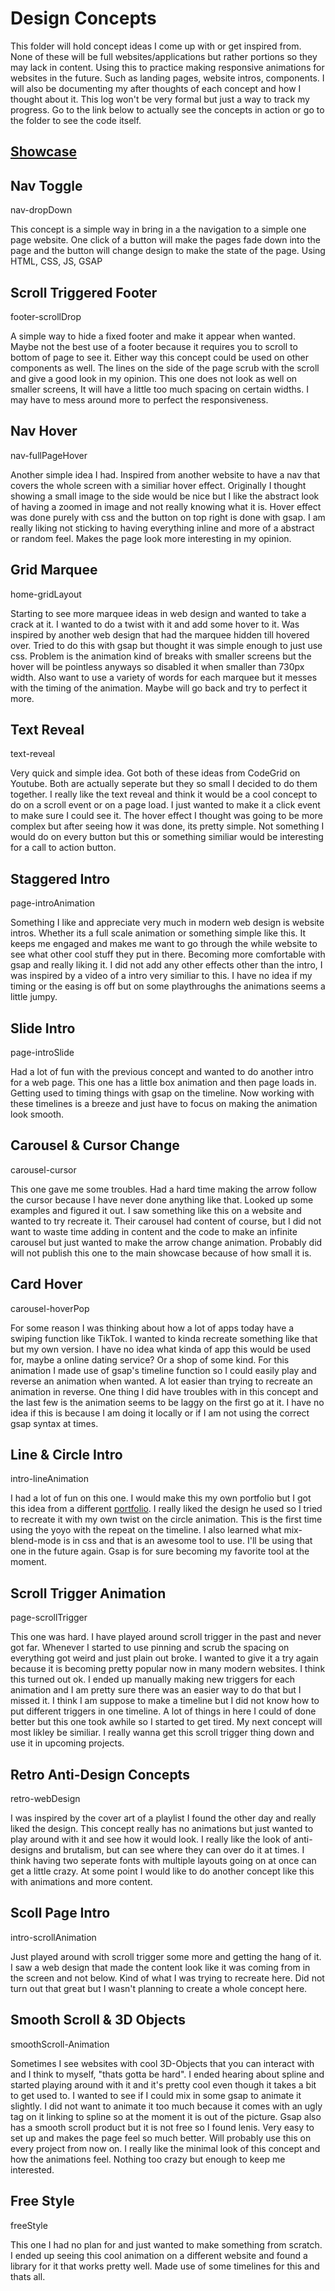# Design Concepts

This folder will hold concept ideas I come up with or get inspired from.
None of these will be full websites/applications but rather portions so they may lack in content.
Using this to practice making responsive animations for websites in the future. Such as landing pages, website intros, components. I will also be documenting my after thoughts of each concept and how I thought about it. This log won't be very formal but just a way to track my progress. Go to the link below to actually see the concepts in action or go to the folder to see the code itself.

## [Showcase](https://masej.github.io/Concepts/)


## Nav Toggle
nav-dropDown

This concept is a simple way in bring in a the navigation to a simple one page website. One click of a button will make the pages fade down into the page and the button will change design to make the state of the page. 
Using HTML, CSS, JS, GSAP

## Scroll Triggered Footer
footer-scrollDrop

A simple way to hide a fixed footer and make it appear when wanted. Maybe not the best use of a footer because it requires you to scroll to bottom of page to see it. Either way this concept could be used on other components as well. The lines on the side of the page scrub with the scroll and give a good look in my opinion. This one does not look as well on smaller screens, It will have a little too much spacing on certain widths. I may have to mess around more to perfect the responsiveness. 

## Nav Hover
nav-fullPageHover

Another simple idea I had. Inspired from another website to have a nav that covers the whole screen with a similiar hover effect. Originally I thought showing a small image to the side would be nice but I like the abstract look of having a zoomed in image and not really knowing what it is.
Hover effect was done purely with css and the button on top right is done with gsap. I am really liking not sticking to having everything inline and more of a abstract or random feel. Makes the page look more interesting in my opinion. 

## Grid Marquee
home-gridLayout

Starting to see more marquee ideas in web design and wanted to take a crack at it. I wanted to do a twist with it and add some hover to it. Was inspired by another web design that had the marquee hidden till hovered over. Tried to do this with gsap but thought it was simple enough to just use css. Problem is the animation kind of breaks with smaller screens but the hover will be pointless anyways so disabled it when smaller than 730px width. Also want to use a variety of words for each marquee but it messes with the timing of the animation. Maybe will go back and try to perfect it more.

## Text Reveal
text-reveal

Very quick and simple idea. Got both of these ideas from CodeGrid on Youtube. Both are actually seperate but they so small I decided to do them together. I really like the text reveal and think it would be a cool concept to do on a scroll event or on a page load. I just wanted to make it a click event to make sure I could see it. The hover effect I thought was going to be more complex but after seeing how it was done, its pretty simple. Not something I would do on every button but this or something similiar would be interesting for a call to action button. 

## Staggered Intro
page-introAnimation

Something I like and appreciate very much in modern web design is website intros. Whether its a full scale animation or something simple like this. It keeps me engaged and makes me want to go through the while website to see what other cool stuff they put in there. Becoming more comfortable with gsap and really liking it. I did not add any other effects other than the intro, I was inspired by a video of a intro very similiar to this. I have no idea if my timing or the easing is off but on some playthroughs the animations seems a little jumpy. 

## Slide Intro
page-introSlide

Had a lot of fun with the previous concept and wanted to do another intro for a web page. This one has a little box animation and then page loads in. Getting used to timing things with gsap on the timeline. Now working with these timelines is a breeze and just have to focus on making the animation look smooth. 


## Carousel & Cursor Change
carousel-cursor

This one gave me some troubles. Had a hard time making the arrow follow the cursor because I have never done anything like that. Looked up some examples and figured it out. I saw something like this on a website and wanted to try recreate it. Their carousel had content of course, but I did not want to waste time adding in content and the code to make an infinite carousel but just wanted to make the arrow change animation. Probably did will not publish this one to the main showcase because of how small it is. 

## Card Hover
carousel-hoverPop

For some reason I was thinking about how a lot of apps today have a swiping function like TikTok. I wanted to kinda recreate something like that but my own version. I have no idea what kinda of app this would be used for, maybe a online dating service? Or a shop of some kind. For this animation I made use of gsap's timeline function so I could easily play and reverse an animation when wanted. A lot easier than trying to recreate an animation in reverse. One thing I did have troubles with in this concept and the last few is the animation seems to be laggy on the first go at it. I have no idea if this is because I am doing it locally or if I am not using the correct gsap syntax at times. 

## Line & Circle Intro
intro-lineAnimation

I had a lot of fun on this one. I would make this my own portfolio but I got this idea from a different [portfolio](https://brunoarizio.com/). I really liked the design he used so I tried to recreate it with my own twist on the circle animation. This is the first time using the yoyo with the repeat on the timeline. I also learned what mix-blend-mode is in css and that is an awesome tool to use. I'll be using that one in the future again. Gsap is for sure becoming my favorite tool at the moment.

## Scroll Trigger Animation
page-scrollTrigger

This one was hard. I have played around scroll trigger in the past and never got far. Whenever I started to use pinning and scrub the spacing on everything got weird and just plain out broke. I wanted to give it a try again because it is becoming pretty popular now in many modern websites. I think this turned out ok. I ended up manually making new triggers for each animation and I am pretty sure there was an easier way to do that but I missed it. I think I am suppose to make a timeline but I did not know how to put different triggers in one timeline. A lot of things in here I could of done better but this one took awhile so I started to get tired. My next concept will most likley be similiar. I really wanna get this scroll trigger thing down and use it in upcoming projects. 

## Retro Anti-Design Concepts
retro-webDesign

I was inspired by the cover art of a playlist I found the other day and really liked the design. This concept really has no animations but just wanted to play around with it and see how it would look. I really like the look of anti-designs and brutalism, but can see where they can over do it at times. I think having two seperate fonts with multiple layouts going on at once can get a little crazy. At some point I would like to do another concept like this with animations and more content. 

## Scoll Page Intro
intro-scrollAnimation

Just played around with scroll trigger some more and getting the hang of it. I saw a web design that made the content look like it was coming from in the screen and not below. Kind of what I was trying to recreate here. Did not turn out that great but I wasn't planning to create a whole concept here. 

## Smooth Scroll & 3D Objects
smoothScroll-Animation

Sometimes I see websites with cool 3D-Objects that you can interact with and I think to myself, "thats gotta be hard". I ended hearing about spline and started playing around with it and it's pretty cool even though it takes a bit to get used to. I wanted to see if I could mix in some gsap to animate it slightly. I did not want to animate it too much because it comes with an ugly tag on it linking to spline so at the moment it is out of the picture. Gsap also has a smooth scroll product but it is not free so I found lenis. Very easy to set up and makes the page feel so much better. Will probably use this on every project from now on. I really like the minimal look of this concept and how the animations feel. Nothing too crazy but enough to keep me interested. 

## Free Style
freeStyle

This one I had no plan for and just wanted to make something from scratch. I ended up seeing this cool animation on a different website and found a library for it that works pretty well. Made use of some timelines for this and thats all.


